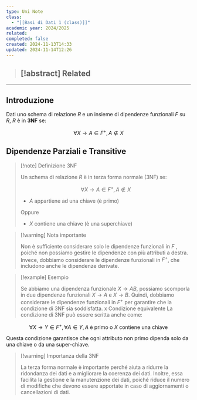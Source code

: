 ```yaml
---
type: Uni Note
class:
  - "[[Basi di Dati 1 (class)]]"
academic year: 2024/2025
related: 
completed: false
created: 2024-11-13T14:33
updated: 2024-11-14T12:26
---
```

>[!abstract] Related
>- 

---
## Introduzione

Dati uno schema di relazione $R$ e un insieme di dipendenze funzionali $F$ su $R$, $R$ è in **3NF** se:

$$
\forall X \to  A \in F^{+} , A \not \in X
$$



## Dipendenze Parziali e Transitive



>[!note] Definizione 3NF
>
>Un schema di relazione $R$  è in terza forma normale (3NF) se:
>
>$$
>\forall X \rightarrow A \in F^+, A \notin X
>$$
>
>* $A$  appartiene ad una chiave (è primo) 
>
>Oppure
>
>* $X$  contiene una chiave (è una superchiave)


>[!warning] Nota importante
>
>Non è sufficiente considerare solo le dipendenze funzionali in $F$ , poiché non possiamo gestire le dipendenze con più attributi a destra. Invece, dobbiamo considerare le dipendenze funzionali in $F^{+}$, che includono anche le dipendenze derivate.

>[!example] Esempio
>
>Se abbiamo una dipendenza funzionale $X \rightarrow AB$, possiamo scomporla in due dipendenze funzionali $X \rightarrow A$ e $X \rightarrow B$. Quindi, dobbiamo considerare le dipendenze funzionali in $F^{+}$  per garantire che la condizione di 3NF sia soddisfatta.
x
Condizione equivalente
La condizione di 3NF può essere scritta anche come:

$$\forall X \rightarrow Y \in F^+, \forall A \in Y, A \text{ è primo o } X \text{ contiene una chiave}$$

Questa condizione garantisce che ogni attributo non primo dipenda solo da una chiave o da una super-chiave.

>[!warning] Importanza della 3NF
>
>La terza forma normale è importante perché aiuta a ridurre la ridondanza dei dati e a migliorare la coerenza dei dati. Inoltre, essa facilita la gestione e la manutenzione dei dati, poiché riduce il numero di modifiche che devono essere apportate in caso di aggiornamenti o cancellazioni di dati.

